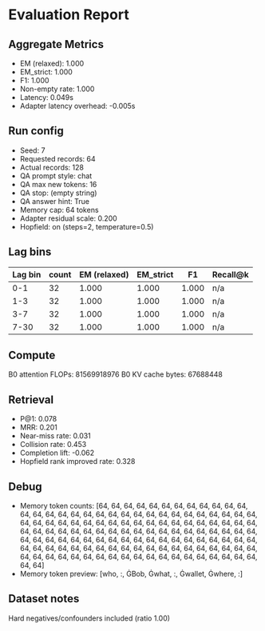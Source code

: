 # Evaluation Report

## Aggregate Metrics

- EM (relaxed): 1.000
- EM_strict: 1.000
- F1: 1.000
- Non-empty rate: 1.000
- Latency: 0.049s
- Adapter latency overhead: -0.005s

## Run config
- Seed: 7
- Requested records: 64
- Actual records: 128
- QA prompt style: chat
- QA max new tokens: 16
- QA stop: (empty string)
- QA answer hint: True
- Memory cap: 64 tokens
- Adapter residual scale: 0.200
- Hopfield: on (steps=2, temperature=0.5)

## Lag bins
| Lag bin | count | EM (relaxed) | EM_strict | F1 | Recall@k |
| ------- | ----- | ------------- | --------- | --- | -------- |
| 0-1 | 32 | 1.000 | 1.000 | 1.000 | n/a |
| 1-3 | 32 | 1.000 | 1.000 | 1.000 | n/a |
| 3-7 | 32 | 1.000 | 1.000 | 1.000 | n/a |
| 7-30 | 32 | 1.000 | 1.000 | 1.000 | n/a |

## Compute
B0 attention FLOPs: 81569918976
B0 KV cache bytes: 67688448

## Retrieval
- P@1: 0.078
- MRR: 0.201
- Near-miss rate: 0.031
- Collision rate: 0.453
- Completion lift: -0.062
- Hopfield rank improved rate: 0.328

## Debug
- Memory token counts: [64, 64, 64, 64, 64, 64, 64, 64, 64, 64, 64, 64, 64, 64, 64, 64, 64, 64, 64, 64, 64, 64, 64, 64, 64, 64, 64, 64, 64, 64, 64, 64, 64, 64, 64, 64, 64, 64, 64, 64, 64, 64, 64, 64, 64, 64, 64, 64, 64, 64, 64, 64, 64, 64, 64, 64, 64, 64, 64, 64, 64, 64, 64, 64, 64, 64, 64, 64, 64, 64, 64, 64, 64, 64, 64, 64, 64, 64, 64, 64, 64, 64, 64, 64, 64, 64, 64, 64, 64, 64, 64, 64, 64, 64, 64, 64, 64, 64, 64, 64, 64, 64, 64, 64, 64, 64, 64, 64, 64, 64, 64, 64, 64, 64, 64, 64, 64, 64, 64, 64, 64, 64, 64, 64, 64, 64, 64, 64]
- Memory token preview: [who, :, ĠBob, Ġwhat, :, Ġwallet, Ġwhere, :]

## Dataset notes
Hard negatives/confounders included (ratio 1.00)
